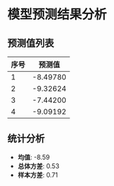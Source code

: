 
# 模型预测结果分析
    
## 预测值列表
| 序号 | 预测值 |
| -------- | ----------------------- |
| 1    | -8.49780              |
| 2    | -9.32624              |
| 3    | -7.44200              |
| 4    | -9.09192              |
    
## 统计分析
- **均值**: -8.59
- **总体方差**: 0.53
- **样本方差**: 0.71
